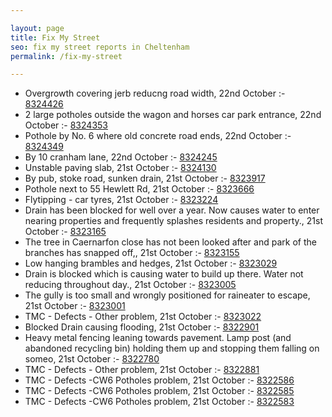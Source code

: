 ```yaml
---

layout: page
title: Fix My Street
seo: fix my street reports in Cheltenham
permalink: /fix-my-street

---
```


<!-- fix_marker starts -->

- Overgrowth covering jerb reducng road width, 22nd October :- [8324426](https://www.fixmystreet.com/report/8324426)
- 2 large potholes outside the wagon and horses car park entrance, 22nd October :- [8324353](https://www.fixmystreet.com/report/8324353)
- Pothole by No. 6 where old concrete road ends, 22nd October :- [8324349](https://www.fixmystreet.com/report/8324349)
- By 10 cranham lane, 22nd October :- [8324245](https://www.fixmystreet.com/report/8324245)
- Unstable paving slab, 21st October :- [8324130](https://www.fixmystreet.com/report/8324130)
- By pub, stoke road, sunken drain, 21st October :- [8323917](https://www.fixmystreet.com/report/8323917)
- Pothole next to 55 Hewlett Rd, 21st October :- [8323666](https://www.fixmystreet.com/report/8323666)
- Flytipping - car tyres, 21st October :- [8323224](https://www.fixmystreet.com/report/8323224)
- Drain has been blocked for well over a year. Now causes water to enter nearing properties and frequently splashes residents and property., 21st October :- [8323165](https://www.fixmystreet.com/report/8323165)
- The tree in Caernarfon close has not been looked after and park of the branches has snapped off,, 21st October :- [8323155](https://www.fixmystreet.com/report/8323155)
- Low hanging brambles and hedges, 21st October :- [8323029](https://www.fixmystreet.com/report/8323029)
- Drain is blocked which is causing water to build up there. Water not reducing throughout day., 21st October :- [8323005](https://www.fixmystreet.com/report/8323005)
- The gully is too small and wrongly positioned for raineater to escape, 21st October :- [8323001](https://www.fixmystreet.com/report/8323001)
- TMC - Defects - Other problem, 21st October :- [8323022](https://www.fixmystreet.com/report/8323022)
- Blocked Drain causing flooding, 21st October :- [8322901](https://www.fixmystreet.com/report/8322901)
- Heavy metal fencing leaning towards pavement. Lamp post (and abandoned recycling bin) holding them up and stopping them falling on someo, 21st October :- [8322780](https://www.fixmystreet.com/report/8322780)
- TMC - Defects - Other problem, 21st October :- [8322881](https://www.fixmystreet.com/report/8322881)
- TMC - Defects -CW6 Potholes  problem, 21st October :- [8322586](https://www.fixmystreet.com/report/8322586)
- TMC - Defects -CW6 Potholes  problem, 21st October :- [8322585](https://www.fixmystreet.com/report/8322585)
- TMC - Defects -CW6 Potholes  problem, 21st October :- [8322583](https://www.fixmystreet.com/report/8322583)

<!-- fix_marker ends -->